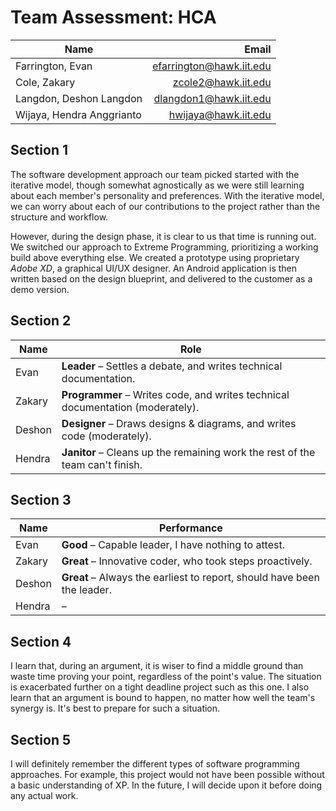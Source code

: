 # Team Assessment: HCA

Name | Email
--- | ---:
Farrington, Evan | efarrington@hawk.iit.edu
Cole, Zakary | zcole2@hawk.iit.edu
Langdon, Deshon Langdon | dlangdon1@hawk.iit.edu
Wijaya, Hendra Anggrianto | hwijaya@hawk.iit.edu

## Section 1

The software development approach our team picked started with the iterative
model, though somewhat agnostically as we were still learning about each
member's personality and preferences. With the iterative model, we can worry
about each of our contributions to the project rather than the structure and
workflow.

However, during the design phase, it is clear to us that time is running out. We
switched our approach to Extreme Programming, prioritizing a working build above
everything else. We created a prototype using proprietary *Adobe XD*, a
graphical UI/UX designer. An Android application is then written based on the
design blueprint, and delivered to the customer as a demo version.

## Section 2

Name | Role
--- | ---
Evan | **Leader** &ndash; Settles a debate, and writes technical documentation.
Zakary | **Programmer** &ndash; Writes code, and writes technical documentation (moderately).
Deshon | **Designer** &ndash; Draws designs & diagrams, and writes code (moderately).
Hendra | **Janitor** &ndash; Cleans up the remaining work the rest of the team can't finish.

## Section 3

Name | Performance
--- | ---
Evan | **Good** &ndash; Capable leader, I have nothing to attest.
Zakary | **Great** &ndash; Innovative coder, who took steps proactively.
Deshon | **Great** &ndash; Always the earliest to report, should have been the leader.
Hendra | &ndash;

## Section 4

I learn that, during an argument, it is wiser to find a middle ground than waste
time proving your point, regardless of the point's value. The situation is
exacerbated further on a tight deadline project such as this one. I also learn
that an argument is bound to happen, no matter how well the team's synergy is.
It's best to prepare for such a situation.

## Section 5

I will definitely remember the different types of software programming
approaches. For example, this project would not have been possible without a
basic understanding of XP. In the future, I will decide upon it before doing any
actual work.
